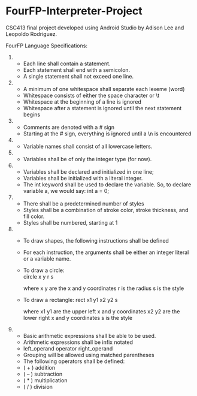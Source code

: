 # FourFP-Interpreter-Project

CSC413 final project developed using Android Studio by Adison Lee and Leopoldo Rodriguez.

FourFP Language Specifications:

1.  
    - Each line shall contain a statement. 
    - Each statement shall end with a semicolon.
    - A single statement shall not exceed one line.

2. 
   - A minimum of one whitespace shall separate each lexeme (word)
   - Whitespace consists of either the space character or \t
   - Whitespace at the beginning of a line is ignored
   - Whitespace after a statement is ignored until the next statement begins

3. 
   - Comments are denoted with a # sign
   - Starting at the # sign, everything is ignored until a \n is encountered

4. 
   - Variable names shall consist of all lowercase letters.

5. 
   - Variables shall be of only the integer type (for now).

6. 
   - Variables shall be declared and initialized in one line;
   - Variables shall be initialized with a literal integer.
   - The int keyword shall be used to declare the variable. So, to declare variable a, we
     would say:
                         int a = 0;
                                 
7. 
   - There shall be a predetermined number of styles
   - Styles shall be a combination of stroke color, stroke thickness, and fill color.
   - Styles shall be numbered, starting at 1
   
8. 
   - To draw shapes, the following instructions shall be defined
   - For each instruction, the arguments shall be either an integer literal or a variable name.
   - To draw a circle:  
                            circle x y r s
                            
        where x y are the x and y coordinates
        r is the radius
        s is the style
    
   - To draw a rectangle:
                            rect x1 y1 x2 y2 s
                            
        where x1 y1 are the upper left x and y coordinates
        x2 y2 are the lower right x and y coordinates
        s is the style

9. 
    - Basic arithmetic expressions shall be able to be used.
    - Arithmetic expressions shall be infix notated
    - left_operand operator right_operand
    - Grouping will be allowed using matched parentheses
    - The following operators shall be defined:
    - ( + ) addition
    - ( – ) subtraction
    - ( * ) multiplication
    - ( / ) division
